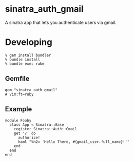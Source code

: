 sinatra_auth_gmail
==================

A sinatra app that lets you authenticate users via gmail.

Developing
==========
    % gem install bundler
    % bundle install
    % bundle exec rake

Gemfile
-------
    gem "sinatra_auth_gmail"
    # vim:ft=ruby

Example
-------
    module Fooby
      class App < Sinatra::Base
        register Sinatra::Auth::Gmail
        get '/' do
          authorize!
          haml "%h2= 'Hello There, #{gmail_user.full_name}!'"
        end
      end
    end

